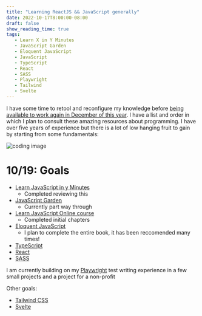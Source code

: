 ```yaml
---
title: "Learning ReactJS && JavaScript generally"
date: 2022-10-17T8:00:00-08:00
draft: false
show_reading_time: true
tags: 
   - Learn X in Y Minutes
   - JavaScript Garden
   - Eloquent JavaScript
   - JavaScript
   - TypeScript
   - React
   - SASS 
   - Playwright
   - Tailwind
   - Svelte
---
```


I have some time to retool and reconfigure my knowledge before [being available to work again in December of this year](https://www.linkedin.com/in/mmurrah/). I have a list and order in which I plan to consult these amazing resources about programming. I have over five years of experience but there is a lot of low hanging fruit to gain by starting from some fundamentals: 

![coding image](/coding.jpg)
# 10/19: Goals

* [Learn JavaScript in y Minutes](https://learnxinyminutes.com/docs/javascript/)
   * Completed reviewing this
* [JavaScript Garden](http://bonsaiden.github.io/JavaScript-Garden/)
   * Currently part way through
* [Learn JavaScript Online course](https://learnjavascript.online/)
   * Completed initial chapters
* [Eloquent JavaScript](https://eloquentjavascript.net/)
   * I plan to complete the entire book, it has been reccomended many times!
* [TypeScript](https://typescriptlang.org/)
* [React](https://reactjs.org/)
* [SASS](https://sass-lang.com/)

I am currently building on my [Playwright](https://playwright.dev/) test writing experience in a few small projects and a project for a non-profit

Other goals:

* [Tailwind CSS](https://tailwindcss.com/)
* [Svelte](https://svelte.dev/)
